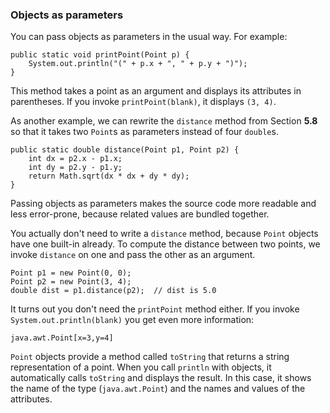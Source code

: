 ###  Objects as parameters



You can pass objects as parameters in the usual way.
For example:

```code
public static void printPoint(Point p) {
    System.out.println("(" + p.x + ", " + p.y + ")");
}
```

This method takes a point as an argument and displays its attributes in parentheses.
If you invoke `printPoint(blank)`, it displays `(3, 4)`.

As another example, we can rewrite the `distance` method from Section **5.8** so that it takes two `Point`s as parameters instead of four `double`s.

```code
public static double distance(Point p1, Point p2) {
    int dx = p2.x - p1.x;
    int dy = p2.y - p1.y;
    return Math.sqrt(dx * dx + dy * dy);
}
```

Passing objects as parameters makes the source code more readable and less error-prone, because related values are bundled together.

You actually don't need to write a `distance` method, because `Point` objects have one built-in already.
To compute the distance between two points, we invoke `distance` on one and pass the other as an argument.

```code
Point p1 = new Point(0, 0);
Point p2 = new Point(3, 4);
double dist = p1.distance(p2);  // dist is 5.0
```

It turns out you don't need the `printPoint` method either.
If you invoke `System.out.println(blank)` you get even more information:

```code
java.awt.Point[x=3,y=4]
```


`Point` objects provide a method called `toString` that returns a string representation of a point.
When you call `println` with objects, it automatically calls `toString` and displays the result.
In this case, it shows the name of the type (`java.awt.Point`) and the names and values of the attributes.